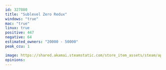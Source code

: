 ```yaml
---
id: 327880
title: "Sublevel Zero Redux"
windows: "true"
mac: "true"
linux: true
positive: 447
negative: 64
estimated_owners: "20000 - 50000"
peak_ccu: 1

image: https://shared.akamai.steamstatic.com/store_item_assets/steam/apps/327880/header.jpg?t=1589293679
opinions:
---
```

